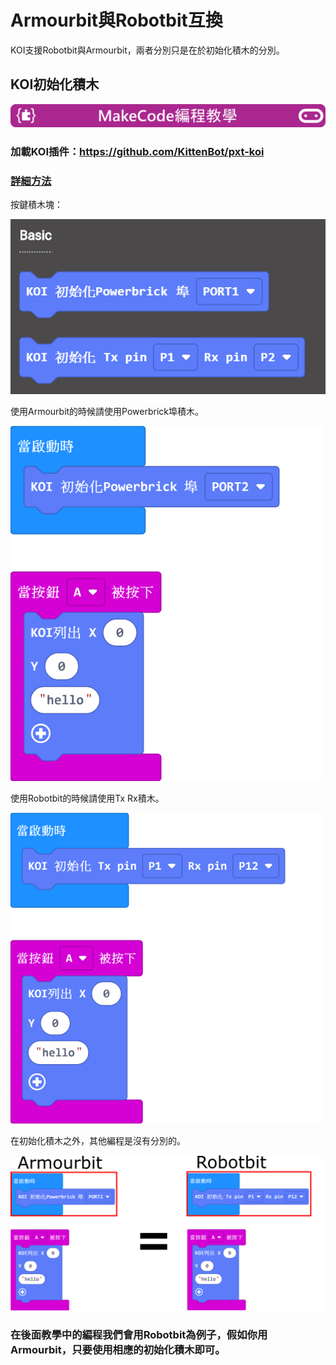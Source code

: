 # **Armourbit與Robotbit互換**

KOI支援Robotbit與Armourbit，兩者分別只是在於初始化積木的分別。

## KOI初始化積木

![](../../PWmodules/images/mcbanner.png)

### 加載KOI插件：https://github.com/KittenBot/pxt-koi

### [詳細方法](../makecodeQs.md)

按鍵積木塊：

![](init/1.png)

使用Armourbit的時候請使用Powerbrick埠積木。

![](init/2.png)

使用Robotbit的時候請使用Tx Rx積木。

![](init/3.png)

在初始化積木之外，其他編程是沒有分別的。

![](init/4.png)

### 在後面教學中的編程我們會用Robotbit為例子，假如你用Armourbit，只要使用相應的初始化積木即可。